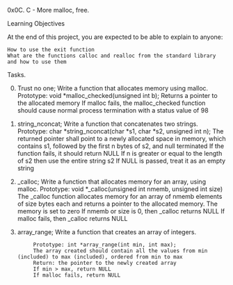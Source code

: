 0x0C. C - More malloc, free.

Learning Objectives

At the end of this project, you are expected to be able to explain to anyone:

    How to use the exit function
    What are the functions calloc and realloc from the standard library and how to use them

Tasks.

0. Trust no one;
	Write a function that allocates memory using malloc.
		Prototype: void *malloc_checked(unsigned int b);
		Returns a pointer to the allocated memory
		If malloc fails, the malloc_checked function should cause normal process termination with a status value of 98
 
1. string_nconcat;
	Write a function that concatenates two strings.
		Prototype: char *string_nconcat(char *s1, char *s2, unsigned int n);
		The returned pointer shall point to a newly allocated space in memory, which contains s1, followed by the first n bytes of s2, and null terminated
		If the function fails, it should return NULL
		If n is greater or equal to the length of s2 then use the entire string s2
		If NULL is passed, treat it as an empty string

2. _calloc;
	Write a function that allocates memory for an array, using malloc.
		Prototype: void *_calloc(unsigned int nmemb, unsigned int size)
		The _calloc function allocates memory for an array of nmemb elements of size bytes each and returns a pointer to the allocated memory.
		The memory is set to zero
		If nmemb or size is 0, then _calloc returns NULL
		If malloc fails, then _calloc returns NULL

3. array_range;
	Write a function that creates an array of integers.

    		Prototype: int *array_range(int min, int max);
    		The array created should contain all the values from min (included) to max (included), ordered from min to max
    		Return: the pointer to the newly created array
    		If min > max, return NULL
    		If malloc fails, return NULL


